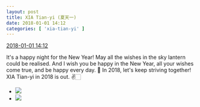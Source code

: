 ```yaml
---
layout: post
title: XIA Tian-yi (夏天一)
date: 2018-01-01 14:12
categories: [ 'xia-tian-yi' ]
---
```


<div class="weibo-info">
  <a href="https://weibo.com/6286030291/FCliwBWFy">2018-01-01 14:12</a>
</div>

It's a happy night for the New Year! May all the wishes in the sky lantern could be realised. And I wish you be happy in the New Year, all your wishes come true, and be happy every day. :tada: In 2018, let's keep striving together! XIA Tian-yi in 2018 is out. :v:🏻

<!-- more -->

<ul class="weibo-pic-list-1">
  <li class="weibo-pic">
    <a href="https://wx1.sinaimg.cn/mw690/006RpxDlly1fn12bonakgj31291n4b2b.jpg"><img src="//wx1.sinaimg.cn/thumb150/006RpxDlly1fn12bonakgj31291n4b2b.jpg" /></a>
  </li>
  <li class="weibo-pic">
    <a href="https://wx4.sinaimg.cn/mw690/006RpxDlly1fn12bp8rgpj31hc0u045w.jpg"><img src="//wx4.sinaimg.cn/thumb150/006RpxDlly1fn12bp8rgpj31hc0u045w.jpg" /></a>
  </li>
</ul>

